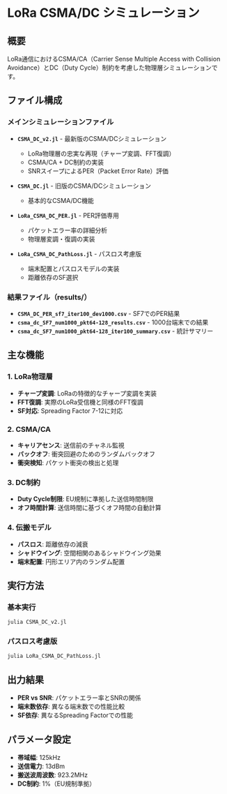 # LoRa CSMA/DC シミュレーション

## 概要
LoRa通信におけるCSMA/CA（Carrier Sense Multiple Access with Collision Avoidance）とDC（Duty Cycle）制約を考慮した物理層シミュレーションです。

## ファイル構成

### メインシミュレーションファイル
- **`CSMA_DC_v2.jl`** - 最新版のCSMA/DCシミュレーション
  - LoRa物理層の忠実な再現（チャープ変調、FFT復調）
  - CSMA/CA + DC制約の実装
  - SNRスイープによるPER（Packet Error Rate）評価

- **`CSMA_DC.jl`** - 旧版のCSMA/DCシミュレーション
  - 基本的なCSMA/DC機能

- **`LoRa_CSMA_DC_PER.jl`** - PER評価専用
  - パケットエラー率の詳細分析
  - 物理層変調・復調の実装

- **`LoRa_CSMA_DC_PathLoss.jl`** - パスロス考慮版
  - 端末配置とパスロスモデルの実装
  - 距離依存のSF選択

### 結果ファイル（results/）
- **`CSMA_DC_PER_sf7_iter100_dev1000.csv`** - SF7でのPER結果
- **`csma_dc_SF7_num1000_pkt64-128_results.csv`** - 1000台端末での結果
- **`csma_dc_SF7_num1000_pkt64-128_iter100_summary.csv`** - 統計サマリー

## 主な機能

### 1. LoRa物理層
- **チャープ変調**: LoRaの特徴的なチャープ変調を実装
- **FFT復調**: 実際のLoRa受信機と同様のFFT復調
- **SF対応**: Spreading Factor 7-12に対応

### 2. CSMA/CA
- **キャリアセンス**: 送信前のチャネル監視
- **バックオフ**: 衝突回避のためのランダムバックオフ
- **衝突検知**: パケット衝突の検出と処理

### 3. DC制約
- **Duty Cycle制限**: EU規制に準拠した送信時間制限
- **オフ時間計算**: 送信時間に基づくオフ時間の自動計算

### 4. 伝搬モデル
- **パスロス**: 距離依存の減衰
- **シャドウイング**: 空間相関のあるシャドウイング効果
- **端末配置**: 円形エリア内のランダム配置

## 実行方法

### 基本実行
```bash
julia CSMA_DC_v2.jl
```

### パスロス考慮版
```bash
julia LoRa_CSMA_DC_PathLoss.jl
```

## 出力結果
- **PER vs SNR**: パケットエラー率とSNRの関係
- **端末数依存**: 異なる端末数での性能比較
- **SF依存**: 異なるSpreading Factorでの性能

## パラメータ設定
- **帯域幅**: 125kHz
- **送信電力**: 13dBm
- **搬送波周波数**: 923.2MHz
- **DC制約**: 1%（EU規制準拠）
